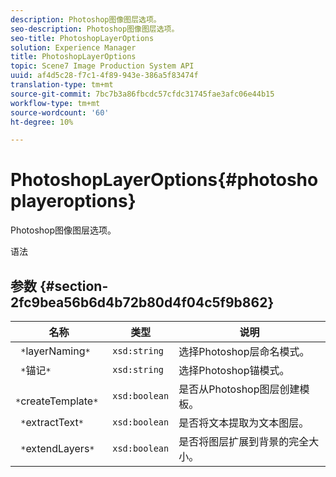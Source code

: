```yaml
---
description: Photoshop图像图层选项。
seo-description: Photoshop图像图层选项。
seo-title: PhotoshopLayerOptions
solution: Experience Manager
title: PhotoshopLayerOptions
topic: Scene7 Image Production System API
uuid: af4d5c28-f7c1-4f89-943e-386a5f83474f
translation-type: tm+mt
source-git-commit: 7bc7b3a86fbcdc57cfdc31745fae3afc06e44b15
workflow-type: tm+mt
source-wordcount: '60'
ht-degree: 10%

---
```



# PhotoshopLayerOptions{#photoshoplayeroptions}

Photoshop图像图层选项。

语法

## 参数 {#section-2fc9bea56b6d4b72b80d4f04c5f9b862}

| 名称 | 类型 | 说明 |
|---|---|---|
| ` *`layerNaming`*` | `xsd:string` | 选择Photoshop层命名模式。 |
| ` *`锚记`*` | `xsd:string` | 选择Photoshop锚模式。 |
| ` *`createTemplate`*` | `xsd:boolean` | 是否从Photoshop图层创建模板。 |
| ` *`extractText`*` | `xsd:boolean` | 是否将文本提取为文本图层。 |
| ` *`extendLayers`*` | `xsd:boolean` | 是否将图层扩展到背景的完全大小。 |

